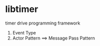 libtimer
========

timer drive programming framework

1. Event Type
2. Actor Pattern ==> Message Pass Pattern


